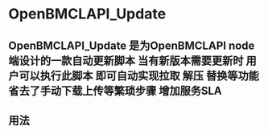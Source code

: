 # OpenBMCLAPI_Update
OpenBMCLAPI_Update 是为OpenBMCLAPI node端设计的一款自动更新脚本 当有新版本需要更新时 用户可以执行此脚本 即可自动实现拉取 解压 替换等功能 省去了手动下载上传等繁琐步骤 增加服务SLA
-------------------
## 用法
###
